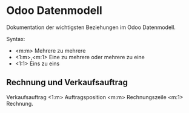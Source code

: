 # Odoo Datenmodell

Dokumentation der wichtigsten Beziehungen im Odoo Datenmodell.

Syntax:
* <m:m> Mehrere zu mehrere
* <1:m>,<m:1> Eine zu mehrere oder mehrere zu eine
* <1:1> Eins zu eins

## Rechnung und Verkaufsauftrag

Verkaufsauftrag <1:m> Auftragsposition <m:m> Rechnungszeile <m:1> Rechnung.